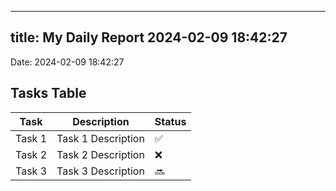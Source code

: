 
---
title: My Daily Report 2024-02-09 18:42:27
---

Date: 2024-02-09 18:42:27

## Tasks Table

| Task | Description | Status |
|------|-------------|--------|
| Task 1 | Task 1 Description | ✅ |
| Task 2 | Task 2 Description | ❌ |
| Task 3 | Task 3 Description | 🔜 |

